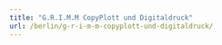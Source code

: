 ```yaml
---
title: "G.R.I.M.M CopyPlott und Digitaldruck"
url: /berlin/g-r-i-m-m-copyplott-und-digitaldruck/
---
```

